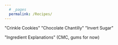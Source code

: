 ```yaml
---
  # _pages
  permalink: /Recipes/
---
```

"Crinkle Cookies"
"Chocolate Chantilly"
"Invert Sugar"

"Ingredient Explanations" (CMC, gums for now)
